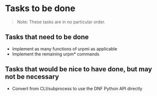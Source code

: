 # Tasks to be done
> Note: These tasks are in no particular order.

## Tasks that need to be done

* Implement as many functions of urpmi as applicable
* Implement the remaining urpm* commands

## Tasks that would be nice to have done, but may not be necessary

* Convert from CLI/subprocess to use the DNF Python API directly